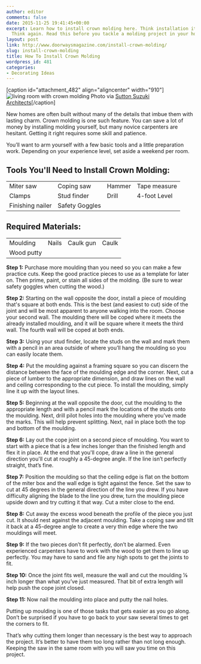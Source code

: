 ```yaml
---
author: editor
comments: false
date: 2015-11-25 19:41:45+00:00
excerpt: Learn how to install crown molding here. Think installation it's too complicated?
  Think again. Read this before you tackle a molding project in your home.
layout: post
link: http://www.doorwaysmagazine.com/install-crown-molding/
slug: install-crown-molding
title: How To Install Crown Molding
wordpress_id: 481
categories:
- Decorating Ideas
---
```


[caption id="attachment_482" align="aligncenter" width="910"]![living room with crown molding](http://www.doorwaysmagazine.com/wp-content/uploads/living_room_crown_molding.jpg) Photo via [Sutton Suzuki Architects](http://www.houzz.com/photos/64771/Marina-Residence-contemporary-living-room-san-francisco)[/caption]

New homes are often built without many of the details that imbue them with lasting charm.  Crown molding is one such feature.  You can save a lot of money by installing molding yourself, but many novice carpenters are hesitant. Getting it right requires some skill and patience.  

You’ll want to arm yourself with a few basic tools and a little preparation work. Depending on your experience level, set aside a weekend per room.



## Tools You'll Need to Install Crown Molding:



<table style="width:100%" >
<tr >

<td >Miter saw
</td>

<td >Coping saw
</td>

<td >Hammer
</td> 

<td >Tape measure
</td>
</tr>
<tr >

<td >Clamps
</td>

<td >Stud finder
</td> 

<td >Drill
</td>

<td >4-foot Level
</td>
</tr>
<tr >

<td >Finishing nailer
</td>

<td >Safety Goggles
</td>
</tr>
</table>



## Required Materials:



<table style="width:100%" >
<tr >

<td >Moulding
</td>

<td >Nails
</td> 

<td >Caulk gun
</td>

<td >Caulk
</td>
</tr>
<tr >

<td >Wood putty
</td>

<td >
</td> 

<td >
</td>

<td >
</td>
</tr>
</table>

**Step 1:** Purchase more moulding than you need so you can make a few practice cuts. Keep the good practice pieces to use as a template for later on.  Then prime, paint, or stain all sides of the molding. (Be sure to wear safety goggles when cutting the wood.)

**Step 2:** Starting on the wall opposite the door, install a piece of moulding that's square at both ends. This is the best (and easiest to cut) side of the joint and will be most apparent to anyone walking into the room. Choose your second wall.  The moulding there will be coped where it meets the already installed moulding, and it will be square where it meets the third wall. The fourth wall will be coped at both ends.

**Step 3:** Using your stud finder, locate the studs on the wall and mark them with a pencil in an area outside of where you’ll hang the moulding so you can easily locate them.

**Step 4:** Put the moulding against a framing square so you can discern the distance between the face of the moulding edge and the corner.  Next, cut a piece of lumber to the appropriate dimension, and draw lines on the wall and ceiling corresponding to the cut piece.  To install the moulding, simply line it up with the layout lines.

**Step 5:** Beginning at the wall opposite the door, cut the moulding to the appropriate length and with a pencil mark the locations of the studs onto the moulding.  Next, drill pilot holes into the moulding where you’ve made the marks.  This will help prevent splitting.  Next, nail in place both the top and bottom of the moulding.

**Step 6:** Lay out the cope joint on a second piece of moulding.  You want to start with a piece that is a few inches longer than the finished length and flex it in place. At the end that you'll cope, draw a line in the general direction you'll cut at roughly a 45-degree angle.  If the line isn’t perfectly straight, that’s fine.

**Step 7:** Position the moulding so that the ceiling edge is flat on the bottom of the miter box and the wall edge is tight against the fence. Set the saw to cut at 45 degrees in the general direction of the line you drew.  If you have difficulty aligning the blade to the line you drew, turn the moulding piece upside down and try cutting it that way.  Cut a miter close to the end.

**Step 8:** Cut away the excess wood beneath the profile of the piece you just cut.  It should nest against the adjacent moulding.  Take a coping saw and tilt it back at a 45-degree angle to create a very thin edge where the two mouldings will meet.

**Step 9:** If the two pieces don’t fit perfectly, don’t be alarmed.  Even experienced carpenters have to work with the wood to get them to line up perfectly.  You may have to sand and file any high spots to get the joints to fit.

**Step 10:** Once the joint fits well, measure the wall and cut the moulding 1⁄8 inch longer than what you’ve just measured.  That bit of extra length will help push the cope joint closed.

**Step 11:** Now nail the moulding into place and putty the nail holes.

Putting up moulding is one of those tasks that gets easier as you go along.  Don’t be surprised if you have to go back to your saw several times to get the corners to fit. 

That’s why cutting them longer than necessary is the best way to approach the project.  It’s better to have them too long rather than not long enough.  Keeping the saw in the same room with you will saw you time on this project.  

